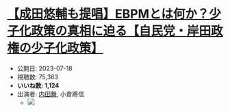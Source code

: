 # [【成田悠輔も提唱】EBPMとは何か？少子化政策の真相に迫る【自民党・岸田政権の少子化政策】](https://www.youtube.com/watch?v=bsl1LASqwEs)
-   公開日: 2023-07-18
-   視聴数: 75,363
-   **いいね数: 1,124**
-   出演者: [内田舞](/rehacq_fan/people/内田舞 "wikilink"), 小倉將信
    - [![](https://img.youtube.com/vi/bsl1LASqwEs/hqdefault.jpg)](https://www.youtube.com/watch?v=bsl1LASqwEs)
